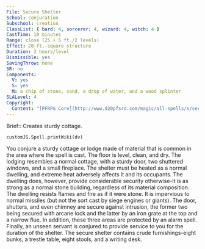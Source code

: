 ```yaml
---
File: Secure Shelter
School: conjuration
Subschool: creation
ClassList: { bard: 4, sorcerer: 4, wizard: 4, witch: 4 }
CastTime: 10 minutes
Range: close (25 + 5 ft./2 levels)
Effect: 20-ft.-square structure
Duration: 2 hours/level
Dismissible: yes
SavingThrow: none
SR: no
Components:
  V: yes
  S: yes
  M: a chip of stone, sand, a drop of water, and a wood splinter
SLALevel: 4
Copyright:
  Content: "[PFRPG Core](http://www.d20pfsrd.com/magic/all-spells/s/secure-shelter)"
---
```

Brief:: Creates sturdy cottage.

```dataviewjs
customJS.Spell.printWiki(dv)
```

You conjure a sturdy cottage or lodge made of material that is common in the area where the spell is cast. The floor is level, clean, and dry. The lodging resembles a normal cottage, with a sturdy door, two shuttered windows, and a small fireplace.  The shelter must be heated as a normal dwelling, and extreme heat adversely affects it and its occupants. The dwelling does, however, provide considerable security otherwise-it is as strong as a normal stone building, regardless of its material composition. The dwelling resists flames and fire as if it were stone. It is impervious to normal missiles (but not the sort cast by siege engines or giants).  The door, shutters, and even chimney are secure against intrusion, the former two being secured with arcane lock and the latter by an iron grate at the top and a narrow flue. In addition, these three areas are protected by an alarm spell. Finally, an unseen servant is conjured to provide service to you for the duration of the shelter.  The secure shelter contains crude furnishings-eight bunks, a trestle table, eight stools, and a writing desk.
